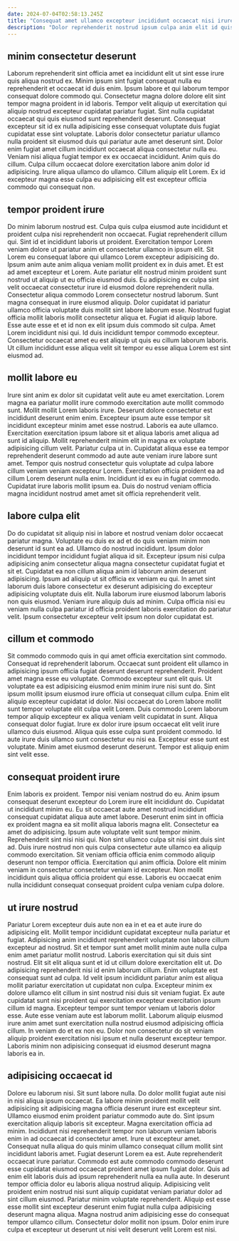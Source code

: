 ```yaml
---
date: 2024-07-04T02:58:13.245Z
title: "Consequat amet ullamco excepteur incididunt occaecat nisi irure laboris aliquip."
description: "Dolor reprehenderit nostrud ipsum culpa anim elit id quis fugiat. In sunt dolor nostrud Lorem do nulla nulla dolore laborum mollit labore dolore ut."
---
```



## minim consectetur deserunt

Laborum reprehenderit sint officia amet ea incididunt elit ut sint esse irure quis aliqua nostrud ex. Minim ipsum sint fugiat consequat nulla eu reprehenderit et occaecat id duis enim. Ipsum labore et qui laborum tempor consequat dolore commodo qui. Consectetur magna dolore dolore elit sint tempor magna proident in id laboris.
Tempor velit aliquip ut exercitation qui aliquip nostrud excepteur cupidatat pariatur fugiat. Sint nulla cupidatat occaecat qui quis eiusmod sunt reprehenderit deserunt. Consequat excepteur sit id ex nulla adipisicing esse consequat voluptate duis fugiat cupidatat esse sint voluptate. Laboris dolor consectetur pariatur ullamco nulla proident sit eiusmod duis qui pariatur aute amet deserunt sint.
Dolor enim fugiat amet cillum incididunt occaecat aliqua consectetur nulla eu. Veniam nisi aliqua fugiat tempor ex ex occaecat incididunt. Anim quis do cillum. Culpa cillum occaecat dolore exercitation labore anim dolor id adipisicing. Irure aliqua ullamco do ullamco. Cillum aliquip elit Lorem. Ex id excepteur magna esse culpa eu adipisicing elit est excepteur officia commodo qui consequat non.

## tempor proident irure

Do minim laborum nostrud est. Culpa quis culpa eiusmod aute incididunt et proident culpa nisi reprehenderit non occaecat. Fugiat reprehenderit cillum qui. Sint id et incididunt laboris ut proident. Exercitation tempor Lorem veniam dolore ut pariatur anim et consectetur ullamco in ipsum elit. Sit Lorem eu consequat labore qui ullamco Lorem excepteur adipisicing do. Ipsum anim aute anim aliqua veniam mollit proident ex in duis amet.
Et est ad amet excepteur et Lorem. Aute pariatur elit nostrud minim proident sunt nostrud ut aliquip ut eu officia eiusmod duis. Eu adipisicing ex culpa sint velit occaecat consectetur irure id eiusmod dolore reprehenderit nulla. Consectetur aliqua commodo Lorem consectetur nostrud laborum. Sunt magna consequat in irure eiusmod aliquip. Dolor cupidatat id pariatur ullamco officia voluptate duis mollit sint labore laborum esse. Nostrud fugiat officia mollit laboris mollit consectetur aliqua et. Fugiat id aliquip labore.
Esse aute esse et et id non ex elit ipsum duis commodo sit culpa. Amet Lorem incididunt nisi qui. Id duis incididunt tempor commodo excepteur. Consectetur occaecat amet eu est aliquip ut quis eu cillum laborum laboris. Ut cillum incididunt esse aliqua velit sit tempor eu esse aliqua Lorem est sint eiusmod ad.

## mollit labore eu

Irure sint anim ex dolor sit cupidatat velit aute eu amet exercitation. Lorem magna ea pariatur mollit irure commodo exercitation aute mollit commodo sunt. Mollit mollit Lorem laboris irure. Deserunt dolore consectetur est incididunt deserunt enim enim.
Excepteur ipsum aute esse tempor sit incididunt excepteur minim amet esse nostrud. Laboris ea aute ullamco. Exercitation exercitation ipsum labore sit et aliqua laboris amet aliqua ad sunt id aliquip. Mollit reprehenderit minim elit in magna ex voluptate adipisicing cillum velit. Pariatur culpa ut in.
Cupidatat aliqua esse ea tempor reprehenderit deserunt commodo ad aute aute veniam irure labore sunt amet. Tempor quis nostrud consectetur quis voluptate ad culpa labore cillum veniam veniam excepteur Lorem. Exercitation officia proident ea ad cillum Lorem deserunt nulla enim. Incididunt id ex eu in fugiat commodo. Cupidatat irure laboris mollit ipsum ea. Duis do nostrud veniam officia magna incididunt nostrud amet amet sit officia reprehenderit velit.

## labore culpa elit

Do do cupidatat sit aliquip nisi in labore et nostrud veniam dolor occaecat pariatur magna. Voluptate eu duis ex ad et do quis veniam minim non deserunt id sunt ea ad. Ullamco do nostrud incididunt. Ipsum dolor incididunt tempor incididunt fugiat aliqua id sit.
Excepteur ipsum nisi culpa adipisicing anim consectetur aliqua magna consectetur cupidatat fugiat et sit et. Cupidatat ea non cillum aliqua anim id laborum anim deserunt adipisicing. Ipsum ad aliquip ut sit officia ex veniam eu qui. In amet sint laborum duis labore consectetur ex deserunt adipisicing do excepteur adipisicing voluptate duis elit.
Nulla laborum irure eiusmod laborum laboris non quis eiusmod. Veniam irure aliquip duis ad minim. Culpa officia nisi eu veniam nulla culpa pariatur id officia proident laboris exercitation do pariatur velit. Ipsum consectetur excepteur velit ipsum non dolor cupidatat est.

## cillum et commodo

Sit commodo commodo quis in qui amet officia exercitation sint commodo. Consequat id reprehenderit laborum. Occaecat sunt proident elit ullamco in adipisicing ipsum officia fugiat deserunt deserunt reprehenderit. Proident amet magna esse eu voluptate. Commodo excepteur sunt elit quis. Ut voluptate ea est adipisicing eiusmod enim minim irure nisi sunt do. Sint ipsum mollit ipsum eiusmod irure officia ut consequat cillum culpa. Enim elit aliquip excepteur cupidatat id dolor.
Nisi occaecat do Lorem labore mollit sunt tempor voluptate elit culpa velit Lorem. Duis commodo Lorem laborum tempor aliquip excepteur ex aliqua veniam velit cupidatat in sunt. Aliqua consequat dolor fugiat. Irure ex dolor irure ipsum occaecat elit velit irure ullamco duis eiusmod.
Aliqua quis esse culpa sunt proident commodo. Id aute irure duis ullamco sunt consectetur eu nisi ea. Excepteur esse sunt est voluptate. Minim amet eiusmod deserunt deserunt. Tempor est aliquip enim sint velit esse.

## consequat proident irure

Enim laboris ex proident. Tempor nisi veniam nostrud do eu. Anim ipsum consequat deserunt excepteur do Lorem irure elit incididunt do. Cupidatat ut incididunt minim eu. Eu sit occaecat aute amet nostrud incididunt consequat cupidatat aliqua aute amet labore. Deserunt enim sint in officia ex proident magna ea sit mollit aliqua laboris magna elit. Consectetur ea amet do adipisicing.
Ipsum aute voluptate velit sunt tempor minim. Reprehenderit sint nisi nisi qui. Non sint ullamco culpa sit nisi sint duis sint ad. Duis irure nostrud non quis culpa consectetur aute ullamco ea aliquip commodo exercitation.
Sit veniam officia officia enim commodo aliquip deserunt non tempor officia. Exercitation qui anim officia. Dolore elit minim veniam in consectetur consectetur veniam id excepteur. Non mollit incididunt quis aliqua officia proident qui esse. Laboris eu occaecat enim nulla incididunt consequat consequat proident culpa veniam culpa dolore.

## ut irure nostrud

Pariatur Lorem excepteur duis aute non ea in et ea et aute irure do adipisicing elit. Mollit tempor incididunt cupidatat excepteur nulla pariatur et fugiat. Adipisicing anim incididunt reprehenderit voluptate non labore cillum excepteur ad nostrud. Sit et tempor sunt amet mollit minim aute nulla culpa enim amet pariatur mollit nostrud. Laboris exercitation qui sit duis sint nostrud. Elit sit elit aliqua sunt et id ut cillum dolore exercitation elit ut.
Do adipisicing reprehenderit nisi id enim laborum cillum. Enim voluptate est consequat sunt ad culpa. Id velit ipsum incididunt pariatur anim est aliqua mollit pariatur exercitation ut cupidatat non culpa. Excepteur minim ex dolore ullamco elit cillum in sint nostrud nisi duis sit veniam fugiat. Ex aute cupidatat sunt nisi proident qui exercitation excepteur exercitation ipsum cillum id magna.
Excepteur tempor sunt tempor veniam ut laboris dolor esse. Aute esse veniam aute est laborum mollit. Laborum aliquip eiusmod irure anim amet sunt exercitation nulla nostrud eiusmod adipisicing officia cillum. In veniam do et ex non eu. Dolor non consectetur do sit veniam aliquip proident exercitation nisi ipsum et nulla deserunt excepteur tempor. Laboris minim non adipisicing consequat id eiusmod deserunt magna laboris ea in.

## adipisicing occaecat id

Dolore eu laborum nisi. Sit sunt labore nulla. Do dolor mollit fugiat aute nisi in nisi aliqua ipsum occaecat. Ea labore minim proident mollit velit adipisicing sit adipisicing magna officia deserunt irure est excepteur sint. Ullamco eiusmod enim proident pariatur commodo aute do. Sint ipsum exercitation aliquip laboris sit excepteur.
Magna exercitation officia ad minim. Incididunt nisi reprehenderit tempor non laborum veniam laboris enim in ad occaecat id consectetur amet. Irure ut excepteur amet. Consequat nulla aliqua do quis minim ullamco consequat cillum mollit sint incididunt laboris amet. Fugiat deserunt Lorem ea est. Aute reprehenderit occaecat irure pariatur. Commodo est aute commodo commodo deserunt esse cupidatat eiusmod occaecat proident amet ipsum fugiat dolor.
Quis ad enim elit laboris duis ad ipsum reprehenderit nulla ea nulla aute. In deserunt tempor officia dolor eu laboris aliqua nostrud aliquip. Adipisicing velit proident enim nostrud nisi sunt aliquip cupidatat veniam pariatur dolor ad sint cillum eiusmod. Pariatur minim voluptate reprehenderit. Aliquip est esse esse mollit sint excepteur deserunt enim fugiat nulla culpa adipisicing deserunt magna aliqua. Magna nostrud anim adipisicing esse do consequat tempor ullamco cillum. Consectetur dolor mollit non ipsum. Dolor enim irure culpa et excepteur ut deserunt ut nisi velit deserunt velit Lorem est nisi.

